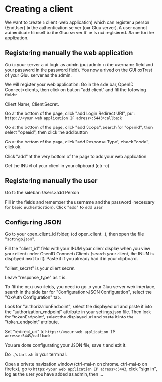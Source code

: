 # Creating a client

We want to create a client (web application) which can register a person (EndUser) to the authentication server (our Gluu server).
A user cannot authenticate himself to the Gluu server if he is not registered. Same for the application.

## Registering manually the web application
Go to your server and login as admin (put admin in the username field and your password in the password field). You now arrived on the GUI oxTrust of your Gluu server as the admin.

We will register your web application:
Go in the side bar, OpenID Connect>clients, then click on button "add client" and fill the following fields:

Client Name, Client Secret.

Go at the bottom of the page, click "add Login Redirect URI", put: `https://<your web application IP adress>:5443/callback`

Go at the bottom of the page, click "add Scope", search for "openid", then select "openid", then click the add button.

Go at the bottom of the page, click "add Response Type", check "code", click ok.

Click "add" at the very bottom of the page to add your web application. 

Get the INUM of your client in your clipboard (ctrl-c)

## Registering manually the user
Go to the sidebar: Users>add Person

Fill in the fields and remember the username and the password (necessary for basic authentication). Click "add" to add user.

## Configuring JSON
Go to your open_client_id folder, (cd open_client...), then open the file "settings.json".

Fill the "client_id" field with your INUM your client display when you view your client under OpenID Connect>Clients (search your client, the INUM is displayed next to it). Paste it if you already had it in your clipboard.

"client_secret" is your client secret.

Leave "response_type" as it is.

To fill the next two fields, you need to go to your Gluu server web interface, search in the side bar for "Configuration>JSON Configuration", select the "OxAuth Configuration" tab.

Look for "authorizationEndpoint", select the displayed url and paste it into the "authorization_endpoint" attribute in your settings.json file.
Then look for "tokenEndpoint", select the displayed url and paste it into the "token_endpoint" attribute.

Set "redirect_uri" to `https://<your web application IP adress>:5443/callback`

You are done configurating your JSON file, save it and exit it.

Do `./start.sh` in your terminal.

Open a private navigation window (ctrl-maj-n on chrome, ctrl-maj-p on firefox), go to `https:<your web application IP adress>:5443`, click "sign in", log as the user you have added as admin, then ...




